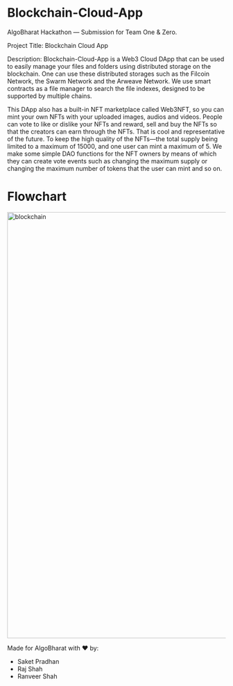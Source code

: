 # Blockchain-Cloud-App

AlgoBharat Hackathon — Submission for Team One & Zero.

Project Title: Blockchain Cloud App

Description: Blockchain-Cloud-App is a Web3 Cloud DApp that can be used to easily manage your files and folders using distributed storage on the blockchain. One can use these distributed storages such as the Filcoin Network, the Swarm Network and the Arweave Network. We use smart contracts as a file manager to search the file indexes, designed to be supported by multiple chains.

This DApp also has a built-in NFT marketplace called Web3NFT, so you can mint your own NFTs with your uploaded images, audios and videos. People can vote to like or dislike your NFTs and reward, sell and buy the NFTs so that the creators can earn through the NFTs. That is cool and representative of the future. To keep the high quality of the NFTs—the total supply being limited to a maximum of 15000, and one user can mint a maximum of 5. We make some simple DAO functions for the NFT owners by means of which they can create vote events such as changing the maximum supply or changing the maximum number of tokens that the user can mint and so on. 

# Flowchart

<img width="981" alt="blockchain" src="https://user-images.githubusercontent.com/65075827/185760498-1f440ecf-eb53-49d2-88e3-0ebbe860ac14.png">

Made for AlgoBharat with :heart: by:
- Saket Pradhan
- Raj Shah
- Ranveer Shah
